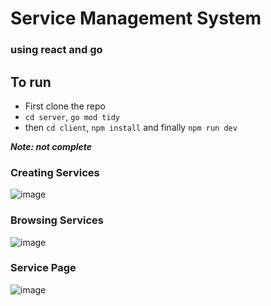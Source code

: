 # Service Management System

### using react and go

## To run

- First clone the repo
- `cd server`, `go mod tidy`
- then `cd client`, `npm install` and finally `npm run dev`


***Note: not complete***

### Creating Services

![image](https://github.com/Sahas001/service-management-system/assets/117729874/d8f18671-13b9-4a9c-b278-b9b583468d6d)

### Browsing Services

![image](https://github.com/Sahas001/service-management-system/assets/117729874/bfb7f91b-77a2-482f-ad73-42656975f670)

### Service Page

![image](https://github.com/Sahas001/service-management-system/assets/117729874/07b195c8-0b0b-4ff4-8fc8-6082955a0dfa)

